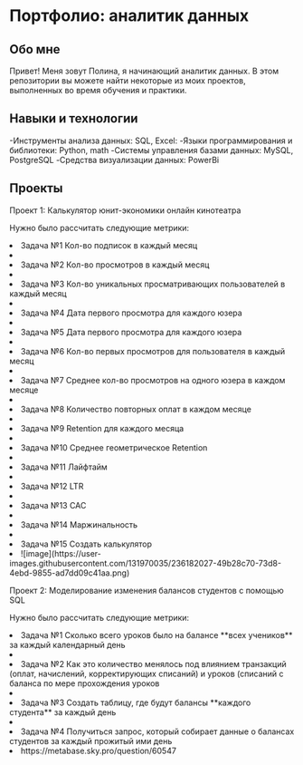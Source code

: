 # Портфолио: аналитик данных

## Обо мне 

Привет! Меня зовут Полина, я начинающий аналитик данных. 
В этом репозитории вы можете найти некоторые из моих проектов, выполненных во время обучения и практики.

## Навыки и технологии

-Инструменты анализа данных: SQL, Excel:
-Языки программирования и библиотеки: Python, math
-Системы управления базами данных: MySQL, PostgreSQL
-Средства визуализации данных: PowerBi

## Проекты
<p> Проект 1: Калькулятор юнит-экономики онлайн кинотеатра</p>
<p> Нужно было рассчитать следующие метрики:<p>
<li>Задача №1 Кол-во подписок в каждый месяц<li>
<li>Задача №2 Кол-во просмотров в каждый месяц <li>
<li>Задача №3 Кол-во уникальных просматривающих пользователей в каждый месяц<li>
<li>Задача №4 Дата первого просмотра для каждого юзера<li>
<li>Задача №5 Дата первого просмотра для каждого юзера<li>
<li>Задача №6 Кол-во первых просмотров для пользователя в каждый месяц<li>
<li>Задача №7 Среднее кол-во просмотров на одного юзера в каждом месяце<li>
<li>Задача №8 Количество повторных оплат в каждом месяце<li>
<li>Задача №9 Retention для каждого месяца<li>
<li>Задача №10 Среднее геометрическое Retention<li>
<li>Задача №11 Лайфтайм<li>
<li>Задача №12 LTR<li>
<li>Задача №13 CAC<li>
<li>Задача №14 Маржинальность<li>
<li>Задача №15 Создать калькулятор<li>
![image](https://user-images.githubusercontent.com/131970035/236182027-49b28c70-73d8-4ebd-9855-ad7dd09c41aa.png)

<p> Проект 2: Моделирование изменения балансов студентов с помощью SQL<p>
<p> Нужно было рассчитать следующие метрики:<p>
<li>Задача №1 Сколько всего уроков было на балансе **всех учеников** за каждый календарный день<li>
<li>Задача №2 Как это количество менялось под влиянием транзакций (оплат, начислений, корректирующих списаний) и уроков (списаний с баланса по мере прохождения уроков<li>
<li>Задача №3 Cоздать таблицу, где будут балансы **каждого студента** за каждый день<li>
<li>Задача №4 Получиться запрос, который собирает данные о балансах студентов за каждый прожитый ими день<li>
https://metabase.sky.pro/question/60547
